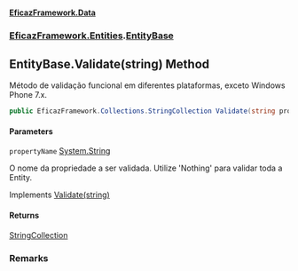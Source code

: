 #### [EficazFramework.Data](EficazFrameworkData.md 'EficazFramework Data')
### [EficazFramework.Entities](EficazFrameworkData.md#EficazFramework.Entities 'EficazFramework.Entities').[EntityBase](EficazFramework.Entities/EntityBase.md 'EficazFramework.Entities.EntityBase')

## EntityBase.Validate(string) Method

Método de validação funcional em diferentes plataformas, exceto Windows Phone 7.x.

```csharp
public EficazFramework.Collections.StringCollection Validate(string propertyName);
```
#### Parameters

<a name='EficazFramework.Entities.EntityBase.Validate(string).propertyName'></a>

`propertyName` [System.String](https://docs.microsoft.com/en-us/dotnet/api/System.String 'System.String')

O nome da propriedade a ser validada. Utilize 'Nothing' para validar toda a Entity.

Implements [Validate(string)](EficazFramework.Entities/IEntity/Validate(string).md 'EficazFramework.Entities.IEntity.Validate(string)')

#### Returns
[StringCollection](EficazFramework.Collections/StringCollection.md 'EficazFramework.Collections.StringCollection')

### Remarks